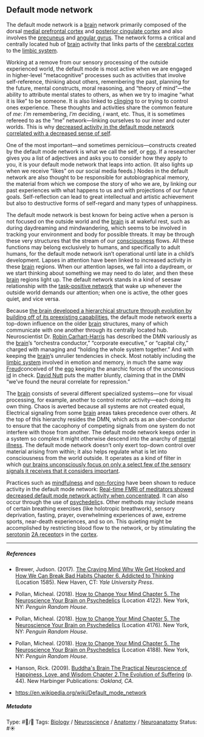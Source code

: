 ## Default mode network

The default mode network is a [brain](Brain.md) network primarily composed of the dorsal [medial prefrontal cortex]() and [posterior cingulate cortex](Posterior%20cingulate%20cortex.md) and also involves the [precuneus](Precuneus.md) and [angular gyrus](). The network forms a critical and centrally located hub of [brain](Brain.md) activity that links parts of the [cerebral cortex]() to the [limbic system](Limbic%20system.md).

Working at a remove from our sensory processing of the outside experienced world, the default mode is most active when we are engaged in higher-level “metacognitive” processes such as activities that involve self-reference, thinking about others, remembering the past, planning for the future, mental constructs, moral reasoning, and “theory of mind”—the ability to attribute mental states to others, as when we try to imagine “what it is like” to be someone. It is also linked to [clinging](Clinging.md) to or trying to control ones experience. These thoughts and activities share the common feature of *me*: *I’m* remembering, *I’m* deciding, *i* want, etc. Thus, it is sometimes refereed to as the “me” network—linking ourselves to our inner and outer worlds. This is why [decreased activity in the default mode network correlated with a decreased sense of self](Decreased%20activity%20in%20the%20default%20mode%20network%20correlated%20with%20a%20decreased%20sense%20of%20self.md). 

One of the most important—and sometimes pernicious—constructs created by the default mode network is what we call the self, or [ego](Ego.md). If a researcher gives you a list of adjectives and asks you to consider how they apply to you, it is your default mode network that leaps into action. (It also lights up when we receive “likes” on our social media feeds.) Nodes in the default network are also thought to be responsible for autobiographical memory, the material from which we compose the story of who we are, by linking our past experiences with what happens to us and with projections of our future goals. Self-reflection can lead to great intellectual and artistic achievement but also to destructive forms of self-regard and many types of unhappiness.

The default mode network is best known for being active when a person is not focused on the outside world and the [brain](Brain.md) is at wakeful rest, such as during daydreaming and mindwandering, which seems to be involved in tracking your environment and body for possible threats. It may be through these very structures that the stream of our [consciousness](Consciousness.md) flows. All these functions may belong exclusively to humans, and specifically to adult humans, for the default mode network isn’t operational until late in a child’s development. Lapses in attention have been linked to increased activity in these [brain](Brain.md) regions. When our attention lapses, we fall into a daydream, or we start thinking about something we may need to do later, and then these [brain](Brain.md) regions light up. The default network stands in a kind of seesaw relationship with the [task-positive network]() that wake up whenever the outside world demands our attention; when one is active, the other goes quiet, and vice versa.

Because [the brain developed a hierarchical structure through evolution by building off of its preexisting capabilities](The%20brain%20developed%20a%20hierarchical%20structure%20through%20evolution%20by%20building%20off%20of%20its%20preexisting%20capabilities.md), the default mode network exerts a top-down influence on the older [brain](Brain.md) structures, many of which communicate with one another through its centrally located hub. Neuroscientist Dr. [Robin Carhart-Harris]() has described the DMN variously as the [brain](Brain.md)’s “orchestra conductor,” “corporate executive,” or “capital city,” charged with managing and “holding the whole system together.” And with keeping the [brain](Brain.md)’s unrulier tendencies in check. Most notably including the [limbic system](Limbic%20system.md) involved in emotion and memory, in much the same way [Freud]()conceived of the [ego](Ego.md) keeping the anarchic forces of the unconscious [id]() in check. [David Nutt]() puts the matter bluntly, claiming that in the DMN “we’ve found the neural correlate for repression.”

The [brain](Brain.md) consists of several different specialized systems—one for visual processing, for example, another to control motor activity—each doing its own thing. Chaos is averted because all systems are not created equal, Electrical signaling from some [brain](Brain.md) areas takes precedence over others. At the top of this hierarchy resides the DMN, which acts as an uber-conductor to ensure that the cacophony of competing signals from one system do not interfere with those from another. The default mode network keeps order in a system so complex it might otherwise descend into the anarchy of [mental illness](). The default mode network doesn’t only exert top-down control over material arising from within; it also helps regulate what is let into consciousness from the world outside. It operates as a kind of filter in which [our brains unconsciously focus on only a select few of the sensory signals it receives that it considers important](Our%20brains%20unconsciously%20focus%20on%20only%20a%20select%20few%20of%20the%20sensory%20signals%20it%20receives%20that%20it%20considers%20important.md).

Practices such as [mindfulness](Mindfulness.md) and [non-forcing](Non-forcing.md) have been shown to reduce activity in the default mode network: [Real-time FMRI of meditators showed decreased default mode network activity when concentrated](Real-time%20FMRI%20of%20meditators%20showed%20decreased%20default%20mode%20network%20activity%20when%20concentrated.md). It can also occur through the use of [psychedelic](Psychedelic.md)s. Other methods may include means of certain breathing exercises (like holotropic breathwork), sensory deprivation, fasting, prayer, overwhelming experiences of awe, extreme sports, near-death experiences, and so on. This quieting might be accomplished by restricting blood flow to the network, or by stimulating the [serotonin](Serotonin.md) [2A receptor]()s in the [cortex]().

---

##### References

* Brewer, Judson. (2017). [The Craving Mind Why We Get Hooked and How We Can Break Bad Habits Chapter 6. Addicted to Thinking](The%20Craving%20Mind%20Why%20We%20Get%20Hooked%20and%20How%20We%20Can%20Break%20Bad%20Habits%20Chapter%206.%20Addicted%20to%20Thinking.md) (Location 1585). New Haven, CT: *Yale University Press*. 

* Pollan, Micheal. (2018). [How to Change Your Mind Chapter 5. The Neuroscience Your Brain on Psychedelics](How%20to%20Change%20Your%20Mind%20Chapter%205.%20The%20Neuroscience%20Your%20Brain%20on%20Psychedelics.md) (Location 4122). New York, NY: *Penguin Random House*. 

* Pollan, Micheal. (2018). [How to Change Your Mind Chapter 5. The Neuroscience Your Brain on Psychedelics](How%20to%20Change%20Your%20Mind%20Chapter%205.%20The%20Neuroscience%20Your%20Brain%20on%20Psychedelics.md) (Location 4176). New York, NY: *Penguin Random House*. 

* Pollan, Micheal. (2018). [How to Change Your Mind Chapter 5. The Neuroscience Your Brain on Psychedelics](How%20to%20Change%20Your%20Mind%20Chapter%205.%20The%20Neuroscience%20Your%20Brain%20on%20Psychedelics.md) (Location 4188). New York, NY: *Penguin Random House*. 

* Hanson, Rick. (2009). [Buddha's Brain The Practical Neuroscience of Happiness, Love, and Wisdom Chapter 2.The Evolution of Suffering](Buddha's%20Brain%20The%20Practical%20Neuroscience%20of%20Happiness,%20Love,%20and%20Wisdom%20Chapter%202.The%20Evolution%20of%20Suffering.md) (p. 44). New Harbinger Publications: *Oakland, CA*.

* https://en.wikipedia.org/wiki/Default_mode_network

##### Metadata

Type: #🔵/🔵 
Tags: [Biology]() / [Neuroscience](Neuroscience.md) / [Anatomy]() / [Neuroanatomy](Neuroanatomy.md)
Status: #☀️ 
